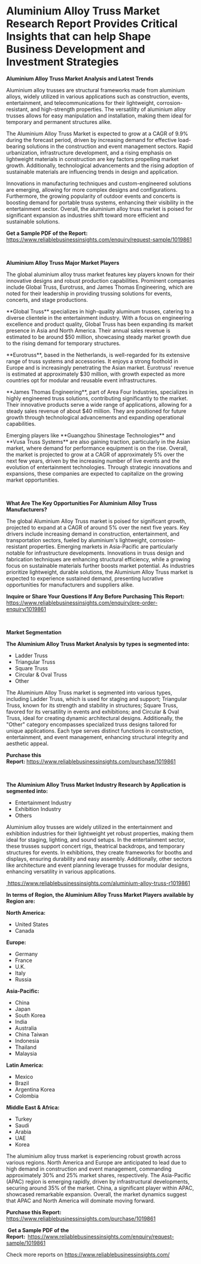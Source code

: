 <p><h1>Aluminium Alloy Truss Market Research Report Provides Critical Insights that can help Shape Business Development and Investment Strategies</h1></p><p><strong>Aluminium Alloy Truss Market Analysis and Latest Trends</strong></p>
<p><p>Aluminium alloy trusses are structural frameworks made from aluminium alloys, widely utilized in various applications such as construction, events, entertainment, and telecommunications for their lightweight, corrosion-resistant, and high-strength properties. The versatility of aluminium alloy trusses allows for easy manipulation and installation, making them ideal for temporary and permanent structures alike.</p><p>The Aluminium Alloy Truss Market is expected to grow at a CAGR of 9.9% during the forecast period, driven by increasing demand for effective load-bearing solutions in the construction and event management sectors. Rapid urbanization, infrastructure development, and a rising emphasis on lightweight materials in construction are key factors propelling market growth. Additionally, technological advancements and the rising adoption of sustainable materials are influencing trends in design and application.</p><p>Innovations in manufacturing techniques and custom-engineered solutions are emerging, allowing for more complex designs and configurations. Furthermore, the growing popularity of outdoor events and concerts is boosting demand for portable truss systems, enhancing their visibility in the entertainment sector. Overall, the aluminium alloy truss market is poised for significant expansion as industries shift toward more efficient and sustainable solutions.</p></p>
<p><strong>Get a Sample PDF of the Report:&nbsp;</strong> <a href="https://www.reliablebusinessinsights.com/enquiry/request-sample/1019861?utm_campaign=2752&utm_medium=2&utm_source=Github&utm_content=ia&utm_term=10042025&utm_id=aluminium-alloy-truss">https://www.reliablebusinessinsights.com/enquiry/request-sample/1019861</a></p>
<p>&nbsp;</p>
<p><strong>Aluminium Alloy Truss Major Market Players</strong></p>
<p><p>The global aluminium alloy truss market features key players known for their innovative designs and robust production capabilities. Prominent companies include Global Truss, Eurotruss, and James Thomas Engineering, which are noted for their leadership in providing trussing solutions for events, concerts, and stage productions.</p><p>**Global Truss** specializes in high-quality aluminum trusses, catering to a diverse clientele in the entertainment industry. With a focus on engineering excellence and product quality, Global Truss has been expanding its market presence in Asia and North America. Their annual sales revenue is estimated to be around $50 million, showcasing steady market growth due to the rising demand for temporary structures.</p><p>**Eurotruss**, based in the Netherlands, is well-regarded for its extensive range of truss systems and accessories. It enjoys a strong foothold in Europe and is increasingly penetrating the Asian market. Eurotruss' revenue is estimated at approximately $30 million, with growth expected as more countries opt for modular and reusable event infrastructures.</p><p>**James Thomas Engineering**, part of Area Four Industries, specializes in highly engineered truss solutions, contributing significantly to the market. Their innovative products serve a wide range of applications, allowing for a steady sales revenue of about $40 million. They are positioned for future growth through technological advancements and expanding operational capabilities.</p><p>Emerging players like **Guangzhou Shinestage Technologies** and **Vusa Truss Systems** are also gaining traction, particularly in the Asian market, where demand for performance equipment is on the rise. Overall, the market is projected to grow at a CAGR of approximately 5% over the next few years, driven by the increasing number of live events and the evolution of entertainment technologies. Through strategic innovations and expansions, these companies are expected to capitalize on the growing market opportunities.</p></p>
<p>&nbsp;</p>
<p><strong>What Are The Key Opportunities For Aluminium Alloy Truss Manufacturers?</strong></p>
<p><p>The global Aluminium Alloy Truss market is poised for significant growth, projected to expand at a CAGR of around 5% over the next five years. Key drivers include increasing demand in construction, entertainment, and transportation sectors, fueled by aluminium's lightweight, corrosion-resistant properties. Emerging markets in Asia-Pacific are particularly notable for infrastructure developments. Innovations in truss design and fabrication techniques are enhancing structural efficiency, while a growing focus on sustainable materials further boosts market potential. As industries prioritize lightweight, durable solutions, the Aluminium Alloy Truss market is expected to experience sustained demand, presenting lucrative opportunities for manufacturers and suppliers alike.</p></p>
<p><strong>Inquire or Share Your Questions If Any Before Purchasing This Report:</strong> <a href="https://www.reliablebusinessinsights.com/enquiry/pre-order-enquiry/1019861?utm_campaign=2752&utm_medium=2&utm_source=Github&utm_content=ia&utm_term=10042025&utm_id=aluminium-alloy-truss">https://www.reliablebusinessinsights.com/enquiry/pre-order-enquiry/1019861</a></p>
<p>&nbsp;</p>
<p><strong>Market Segmentation</strong></p>
<p><strong>The Aluminium Alloy Truss Market Analysis by types is segmented into:</strong></p>
<p><ul><li>Ladder Truss</li><li>Triangular Truss</li><li>Square Truss</li><li>Circular & Oval Truss</li><li>Other</li></ul></p>
<p><p>The Aluminium Alloy Truss market is segmented into various types, including Ladder Truss, which is used for staging and support; Triangular Truss, known for its strength and stability in structures; Square Truss, favored for its versatility in events and exhibitions; and Circular & Oval Truss, ideal for creating dynamic architectural designs. Additionally, the "Other" category encompasses specialized truss designs tailored for unique applications. Each type serves distinct functions in construction, entertainment, and event management, enhancing structural integrity and aesthetic appeal.</p></p>
<p><strong>Purchase this Report:&nbsp;</strong><a href="https://www.reliablebusinessinsights.com/purchase/1019861?utm_campaign=2752&utm_medium=2&utm_source=Github&utm_content=ia&utm_term=10042025&utm_id=aluminium-alloy-truss">https://www.reliablebusinessinsights.com/purchase/1019861</a></p>
<p>&nbsp;</p>
<p><strong>The Aluminium Alloy Truss Market Industry Research by Application is segmented into:</strong></p>
<p><ul><li>Entertainment Industry</li><li>Exhibition Industry</li><li>Others</li></ul></p>
<p><p>Aluminium alloy trusses are widely utilized in the entertainment and exhibition industries for their lightweight yet robust properties, making them ideal for staging, lighting, and sound setups. In the entertainment sector, these trusses support concert rigs, theatrical backdrops, and temporary structures for events. In exhibitions, they create frameworks for booths and displays, ensuring durability and easy assembly. Additionally, other sectors like architecture and event planning leverage trusses for modular designs, enhancing versatility in various applications.</p></p>
<p><a href="https://www.reliablebusinessinsights.com/aluminium-alloy-truss-r1019861?utm_campaign=2752&utm_medium=2&utm_source=Github&utm_content=ia&utm_term=10042025&utm_id=aluminium-alloy-truss">&nbsp;https://www.reliablebusinessinsights.com/aluminium-alloy-truss-r1019861</a></p>
<p><strong>In terms of Region, the Aluminium Alloy Truss Market Players available by Region are:</strong></p>
<p>
    <p> <strong> North America: </strong>
        <ul>
            <li>United States</li>
            <li>Canada</li>
        </ul>
        </p> 
    <p> <strong> Europe: </strong>
        <ul>
            <li>Germany</li>
            <li>France</li>
            <li>U.K.</li>
            <li>Italy</li>
            <li>Russia</li>
        </ul>
        </p> 
    <p> <strong> Asia-Pacific: </strong>
        <ul>
            <li>China</li>
            <li>Japan</li>
            <li>South Korea</li>
            <li>India</li>
            <li>Australia</li>
            <li>China Taiwan</li>
            <li>Indonesia</li>
            <li>Thailand</li>
            <li>Malaysia</li>
        </ul>
        </p> 
    <p> <strong> Latin America: </strong>
        <ul>
            <li>Mexico</li>
            <li>Brazil</li>
            <li>Argentina Korea</li>
            <li>Colombia</li>
        </ul>
        </p> 
    <p> <strong> Middle East & Africa: </strong>
        <ul>
            <li>Turkey</li>
            <li>Saudi</li>
            <li>Arabia</li>
            <li>UAE</li>
            <li>Korea</li>
        </ul>
    </p>
    </p>
<p><p>The aluminium alloy truss market is experiencing robust growth across various regions. North America and Europe are anticipated to lead due to high demand in construction and event management, commanding approximately 30% and 25% market shares, respectively. The Asia-Pacific (APAC) region is emerging rapidly, driven by infrastructural developments, securing around 35% of the market. China, a significant player within APAC, showcased remarkable expansion. Overall, the market dynamics suggest that APAC and North America will dominate moving forward.</p></p>
<p><strong>Purchase this Report: </strong><a href="https://www.reliablebusinessinsights.com/purchase/1019861?utm_campaign=2752&utm_medium=2&utm_source=Github&utm_content=ia&utm_term=10042025&utm_id=aluminium-alloy-truss">https://www.reliablebusinessinsights.com/purchase/1019861</a></p>
<p>&nbsp;<strong>Get a Sample PDF of the Report:&nbsp;&nbsp;</strong><a href="https://www.reliablebusinessinsights.com/enquiry/request-sample/1019861?utm_campaign=2752&utm_medium=2&utm_source=Github&utm_content=ia&utm_term=10042025&utm_id=aluminium-alloy-truss">https://www.reliablebusinessinsights.com/enquiry/request-sample/1019861</a></p>
<p><strong></strong></p>
<p>Check more reports on <a href="https://www.reliablebusinessinsights.com/?utm_campaign=2752&utm_medium=2&utm_source=Github&utm_content=ia&utm_term=10042025&utm_id=aluminium-alloy-truss">https://www.reliablebusinessinsights.com/</a></p>